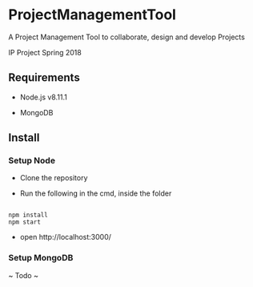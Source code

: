 # ProjectManagementTool
A Project Management Tool to collaborate, design and develop Projects

IP Project Spring 2018

## Requirements

* Node.js v8.11.1

* MongoDB



## Install



### Setup Node 

* Clone the repository

* Run the following in the cmd, inside the folder
```

npm install
npm start

```

* open http://localhost:3000/



### Setup MongoDB

~ Todo ~
